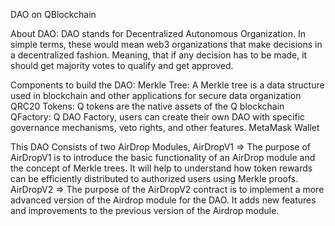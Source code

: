 DAO on QBlockchain

About DAO:
DAO stands for Decentralized Autonomous Organization. In simple terms, these would mean web3 organizations that make decisions in a decentralized fashion. Meaning, that if any decision has to be made, it should get majority votes to qualify and get approved.

Components to build the DAO:
Merkle Tree: A Merkle tree is a data structure used in blockchain and other applications for secure data organization
QRC20 Tokens: Q tokens are the native assets of the Q blockchain
QFactory: Q DAO Factory, users can create their own DAO with specific governance mechanisms, veto rights, and other features.
MetaMask Wallet

This DAO Consists of two AirDrop Modules,
AirDropV1 => The purpose of AirDropV1 is to introduce the basic functionality of an AirDrop module and the concept of Merkle trees. It will help to understand how token rewards can be efficiently distributed to authorized users using Merkle proofs.
AirDropV2 => The purpose of the AirDropV2 contract is to implement a more advanced version of the Airdrop module for the DAO. It adds new features and improvements to the previous version of the Airdrop module.



